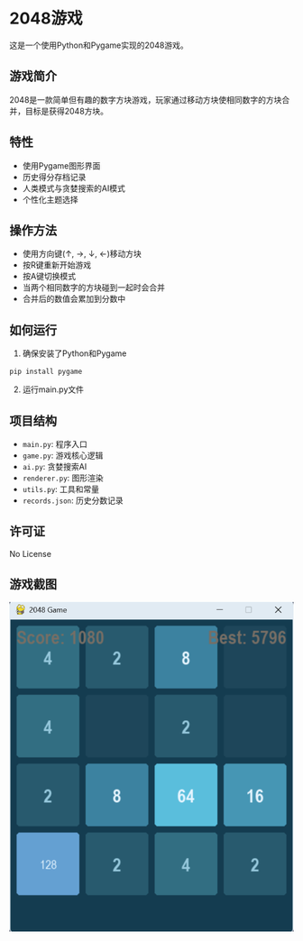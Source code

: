 # 2048游戏

这是一个使用Python和Pygame实现的2048游戏。

## 游戏简介

2048是一款简单但有趣的数字方块游戏，玩家通过移动方块使相同数字的方块合并，目标是获得2048方块。

## 特性

- 使用Pygame图形界面
- 历史得分存档记录
- 人类模式与贪婪搜索的AI模式
- 个性化主题选择

## 操作方法

- 使用方向键(↑, →, ↓, ←)移动方块
- 按R键重新开始游戏
- 按A键切换模式
- 当两个相同数字的方块碰到一起时会合并
- 合并后的数值会累加到分数中

## 如何运行

1. 确保安装了Python和Pygame
```
pip install pygame
```
2. 运行main.py文件

## 项目结构

- `main.py`: 程序入口
- `game.py`: 游戏核心逻辑
- `ai.py`: 贪婪搜索AI
- `renderer.py`: 图形渲染
- `utils.py`: 工具和常量
- `records.json`: 历史分数记录

## 许可证
No License

## 游戏截图

![2048游戏截图](screenshots/demo.jpg)